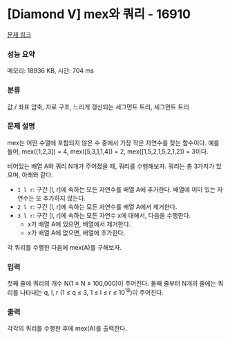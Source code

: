 # [Diamond V] mex와 쿼리 - 16910 

[문제 링크](https://www.acmicpc.net/problem/16910) 

### 성능 요약

메모리: 18936 KB, 시간: 704 ms

### 분류

값 / 좌표 압축, 자료 구조, 느리게 갱신되는 세그먼트 트리, 세그먼트 트리

### 문제 설명

<p>mex는 어떤 수열에 포함되지 않은 수 중에서 가장 작은 자연수를 찾는 함수이다. 예를 들어, mex([1,2,3]) = 4, mex([5,3,1,1,4]) = 2, mex([1,5,2,1,5,2,1,2]) = 3이다.</p>

<p>비어있는 배열 A와 쿼리 N개가 주어졌을 때, 쿼리를 수행해보자. 쿼리는 총 3가지가 있으며, 아래와 같다.</p>

<ul>
	<li><code>1 l r</code>: 구간 [l, r]에 속하는 모든 자연수를 배열 A에 추가한다. 배열에 이미 있는 자연수는 또 추가하지 않는다.</li>
	<li><code>2 l r</code>: 구간 [l, r]에 속하는 모든 자연수를 배열 A에서 제거한다.</li>
	<li><code>3 l r</code>: 구간 [l, r]에 속하는 모든 자연수 x에 대해서, 다음을 수행한다.
	<ul>
		<li>x가 배열 A에 있으면, 배열에서 제거한다.</li>
		<li>x가 배열 A에 없으면, 배열에 추가한다.</li>
	</ul>
	</li>
</ul>

<p>각 쿼리를 수행한 다음에 mex(A)를 구해보자.</p>

### 입력 

 <p>첫째 줄에 쿼리의 개수 N(1 ≤ N ≤ 100,000)이 주어진다. 둘째 줄부터 N개의 줄에는 쿼리를 나타내는 q, l, r (1 ≤ q ≤ 3, 1 ≤ l ≤ r ≤ 10<sup>18</sup>)이 주어진다.</p>

### 출력 

 <p>각각의 쿼리를 수행한 후에 mex(A)를 출력한다.</p>

